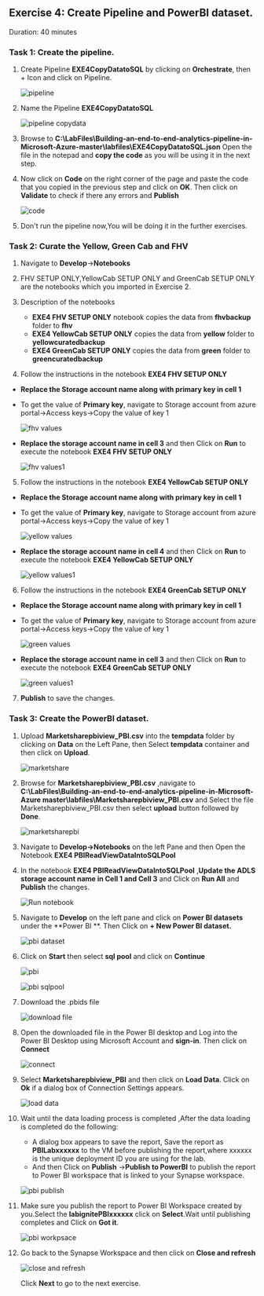 ## Exercise 4: Create Pipeline and PowerBI dataset.

Duration: 40 minutes

### Task 1: Create the pipeline.

1. Create Pipeline **EXE4CopyDatatoSQL** by clicking on **Orchestrate**, then + Icon and click on Pipeline.

   ![pipeline](images/25.png)
  
2. Name the Pipeline **EXE4CopyDatatoSQL**

   ![pipeline copydata](images/26.png)
   
3. Browse to **C:\LabFiles\Building-an-end-to-end-analytics-pipeline-in-Microsoft-Azure-master\labfiles\EXE4CopyDatatoSQL.json**
   Open the file in the notepad and **copy the code** as you will be using it in the next step.
   
4. Now click on **Code** on the right corner of the page and paste the code that you copied in the previous step and click on **OK**. 
   Then click on **Validate** to check if there any errors and **Publish**

   ![code](images/27.png)
   
5. Don't run the pipeline now,You will be doing it in the further exercises.
   
### Task 2: Curate the  Yellow, Green Cab and FHV

1. Navigate to **Develop**->**Notebooks**

2. FHV SETUP ONLY,YellowCab SETUP ONLY and GreenCab SETUP ONLY are the notebooks which you imported in Exercise 2.

3. Description of the notebooks
   - **EXE4 FHV SETUP ONLY** notebook copies the data from **fhvbackup** folder to **fhv** 
   - **EXE4 YellowCab SETUP ONLY** copies the data from **yellow** folder to **yellowcuratedbackup**
   - **EXE4 GreenCab SETUP ONLY** copies the data from **green** folder to **greencuratedbackup** 

4. Follow the instructions in the notebook **EXE4 FHV SETUP ONLY** 

  - **Replace the Storage account name along with primary key in cell 1** 
  -   To get the value of **Primary key**, navigate to Storage account from azure portal->Access keys->Copy the value of key 1
  
      ![fhv values](images/fhvvalues.png)

 - **Replace the storage account name in cell 3** and then Click on **Run** to execute the notebook **EXE4 FHV SETUP ONLY**
    
     ![fhv values1](images/fhvvalues1.png)
 
5. Follow the instructions in the notebook **EXE4 YellowCab SETUP ONLY**
 
  - **Replace the Storage account name along with primary key in cell 1** 
  -   To get the value of **Primary key**, navigate to Storage account from azure portal->Access keys->Copy the value of key 1

      ![yellow values](images/yellowvalues.png)

  - **Replace the storage account name in cell 4** and then Click on **Run** to execute the notebook **EXE4 YellowCab SETUP ONLY**
     
     ![yellow values1](images/yellowvalues1.png)

6. Follow the instructions in the notebook **EXE4 GreenCab SETUP ONLY**
  
  - **Replace the Storage account name along with primary key in cell 1** 
  
  -   To get the value of **Primary key**, navigate to Storage account from azure portal->Access keys->Copy the value of key 1

      ![green values](images/greenvalues.png)

  - **Replace the storage account name in cell 3** and then Click on **Run** to execute the notebook **EXE4 GreenCab SETUP ONLY**
   
      ![green values1](images/greenvalues1.png)
      
7. **Publish** to save the changes.

### Task 3: Create the PowerBI dataset.

1. Upload **Marketsharepbiview_PBI.csv** into the **tempdata** folder by clicking on **Data** on the Left Pane, then Select **tempdata**    container and then click on **Upload**.

   ![marketshare](images/28.png)

2. Browse for **Marketsharepbiview_PBI.csv** ,navigate to **C:\LabFiles\Building-an-end-to-end-analytics-pipeline-in-Microsoft-Azure master\labfiles\Marketsharepbiview_PBI.csv** and Select the file Marketsharepbiview_PBI.csv then select **upload** button followed by **Done**.

   ![marketsharepbi](images/29.png)

3. Navigate to **Develop->Notebooks** on the left Pane and then Open the Notebook **EXE4 PBIReadViewDataIntoSQLPool**
   
4. In the notebook **EXE4 PBIReadViewDataIntoSQLPool** ,**Update the ADLS storage account name in Cell 1 and Cell 3** and Click on **Run All** and **Publish** the changes.

   ![Run notebook](images/33.png)

5. Navigate to **Develop** on the left pane and click on **Power BI datasets** under the **Power BI **. Then Click on **+ New Power BI dataset.**

   ![pbi dataset](images/34.png)

6. Click on **Start** then select **sql pool** and click on **Continue**

   ![pbi](images/35.png)

   ![pbi sqlpool](images/36.png)
   
7. Download the .pbids file

   ![download file](images/37.png)

8. Open the downloaded file in the Power BI desktop and Log into the Power BI Desktop using Microsoft Account and **sign-in**. Then click on **Connect**

    ![connect](images/38.png)

9. Select **Marketsharepbiview_PBI** and then click on **Load Data**. Click on **Ok** if a dialog box of Connection Settings appears.

    ![load data](images/39.png)

10. Wait until the data loading process is completed ,After the data loading is completed do the following:
    - A dialog box appears to save the report, Save the report as **PBILabxxxxxx** to the VM before publishing the report,where xxxxxx is the unique deployment ID you are using for the lab.
    - And then Click on **Publish** ->**Publish to PowerBI** to publish the report to Power BI workspace that is linked to your Synapse workspace.

    ![pbi publish](images/40.png)

11. Make sure you publish the report to Power BI Workspace created by you.Select the **labignitePBIxxxxxx** click on **Select**.Wait until publishing completes and Click on **Got it**.

    ![pbi workpsace](images/041.png)

12. Go back to the Synapse Workspace and then click on **Close and refresh**

    ![close and refresh](images/042.png)
    
    Click **Next** to go to the next exercise.

   
